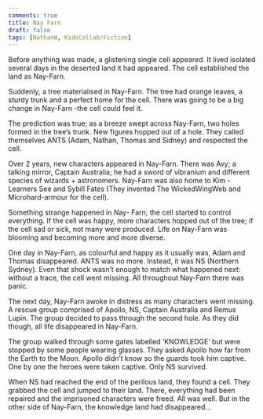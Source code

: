 ```yaml
---
comments: true
title: Nay Farn
draft: false
tags: [NathanW, KidsCollab/Fiction]
---
```

 
Before anything was made, a glistening single cell appeared. It lived isolated several days in the deserted land it had appeared. The cell established the land as Nay-Farn.

Suddenly, a tree materialised in Nay-Farn. The tree had orange leaves, a sturdy trunk and a perfect home for the cell. There was going to be a big change in Nay-Farn -the cell could feel it.

The prediction was true; as a breeze swept across Nay-Farn, two holes formed in the tree’s trunk. New figures hopped out of a hole. They called themselves ANTS (Adam, Nathan, Thomas and Sidney) and respected the cell.

Over 2 years, new characters appeared in Nay-Farn. There was Avy; a talking mirror, Captain Australia; he had a sword of vibranium and different species of wizards + astronomers. Nay-Farn was also home to Kim - Learners See and Sybill Fates (They invented The WickedWingWeb and Microhard-armour for the cell).

Something strange happened in Nay- Farn; the cell started to control everything. If the cell was happy, more characters hopped out of the tree; if the cell sad or sick, not many were produced. Life on Nay-Farn was blooming and becoming more and more diverse.

One day in Nay-Farn, as colourful and happy as it usually was, Adam and Thomas disappeared. ANTS was no more. Instead, it was NS (Northern Sydney). Even that shock wasn’t enough to match what happened next: without a trace, the cell went missing. All throughout Nay-Farn there was panic.

The next day, Nay-Farn awoke in distress as many characters went missing. A rescue group comprised of Apollo, NS, Captain Australia and Remus Lupin. The group decided to pass through the second hole. As they did though, all life disappeared in Nay-Farn.

The group walked through some gates labelled ‘KNOWLEDGE’ but were stopped by some people wearing glasses. They asked Apollo how far from the Earth to the Moon. Apollo didn’t know so the guards took him captive. One by one the heroes were taken captive. Only NS survived.

When NS had reached the end of the perilous land, they found a cell. They grabbed the cell and jumped to their land. There, everything had been repaired and the imprisoned characters were freed. All was well. But in the other side of Nay-Farn, the knowledge land had disappeared...
